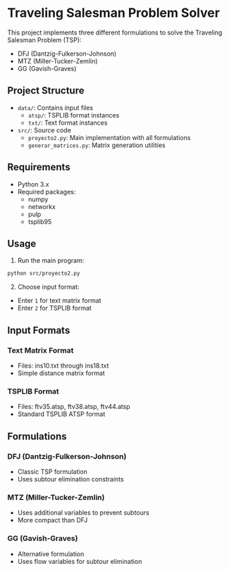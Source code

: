 # Traveling Salesman Problem Solver

This project implements three different formulations to solve the Traveling Salesman Problem (TSP):
- DFJ (Dantzig-Fulkerson-Johnson)
- MTZ (Miller-Tucker-Zemlin)
- GG (Gavish-Graves)

## Project Structure

- `data/`: Contains input files
  - `atsp/`: TSPLIB format instances
  - `txt/`: Text format instances
- `src/`: Source code
  - `proyecto2.py`: Main implementation with all formulations
  - `generar_matrices.py`: Matrix generation utilities

## Requirements

- Python 3.x
- Required packages:
  - numpy
  - networkx
  - pulp
  - tsplib95

## Usage

1. Run the main program:
```bash
python src/proyecto2.py
```
2. Choose input format:
- Enter `1` for text matrix format
- Enter `2` for TSPLIB format

## Input Formats

### Text Matrix Format
- Files: ins10.txt through ins18.txt
- Simple distance matrix format

### TSPLIB Format
- Files: ftv35.atsp, ftv38.atsp, ftv44.atsp
- Standard TSPLIB ATSP format

## Formulations

### DFJ (Dantzig-Fulkerson-Johnson)
- Classic TSP formulation
- Uses subtour elimination constraints

### MTZ (Miller-Tucker-Zemlin)
- Uses additional variables to prevent subtours
- More compact than DFJ

### GG (Gavish-Graves)
- Alternative formulation
- Uses flow variables for subtour elimination